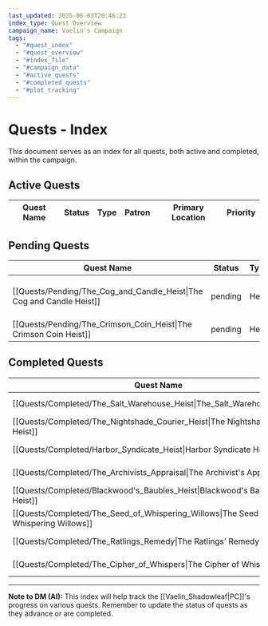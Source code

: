 ```yaml
---
last_updated: 2025-06-03T20:46:23
index_type: Quest Overview
campaign_name: Vaelin's Campaign
tags:
  - "#quest_index"
  - "#quest_overview"
  - "#index_file"
  - "#campaign_data"
  - "#active_quests"
  - "#completed_quests"
  - "#plot_tracking"
---
```

# Quests - Index

This document serves as an index for all quests, both active and completed, within the campaign.

## Active Quests

| Quest Name | Status | Type | Patron | Primary Location | Priority |
|---|---|---|---|---|---|

## Pending Quests

| Quest Name | Status | Type | Patron | Primary Location | Priority |
|---|---|---|---|---|---|
| [[Quests/Pending/The_Cog_and_Candle_Heist\|The Cog and Candle Heist]] | pending | Heist | [[Characters/PCs/Vaelin_Shadowleaf\|Vaelin Shadowleaf]] | [[Locations/Duskhaven\|Duskhaven]], near [[Locations/Market_Square\|Market Square]] and [[Locations/Veil\|Veil]] | medium |
| [[Quests/Pending/The_Crimson_Coin_Heist\|The Crimson Coin Heist]] | pending | Heist | [[Characters/PCs/Vaelin_Shadowleaf\|Vaelin Shadowleaf]] | [[Locations/The_Crimson_Coin\|The Crimson Coin]] | high |


## Completed Quests

| Quest Name | Status | Type | Patron | Primary Location |
|---|---|---|---|---|
| [[Quests/Completed/The_Salt_Warehouse_Heist\|The_Salt_Warehouse_Heist]] | completed | Heist / Retribution | [[Characters/PCs/Vaelin_Shadowleaf\|Vaelin Shadowleaf]] | [[Locations/Salt_Warehouse\|Salt Warehouse]] |
| [[Quests/Completed/The_Nightshade_Courier_Heist\|The Nightshade Courier Heist]] | completed | Heist / Espionage | [[Characters/NPCs/Finch\|Finch]] | [[Locations/Whispering_Door\|Whispering Door]] |
| [[Quests/Completed/Harbor_Syndicate_Heist\|Harbor Syndicate Heist]] | completed | heist, espionage | Personal Gain | [[Locations/Market_Square\|Market Square]] |
| [[Quests/Completed/The_Archivists_Appraisal\|The Archivist's Appraisal]] | completed | delivery, investigation | [[Characters/NPCs/Elaris\|Elaris]] | [[Locations/Shaded_Lantern\|Shaded_Lantern]] to [[Locations/Alistair_Finchleys_Study\|Alistair_Finchley's_Study]] |
| [[Quests/Completed/Blackwood's_Baubles_Heist\|Blackwood's Baubles Heist]] | completed | Heist / Acquisition | [[Characters/NPCs/Finch\|Finch]] | [[Locations/Blackwood's_Baubles\|Blackwood's Baubles]], [[Locations/Duskhaven\|Duskhaven]] |
| [[Quests/Completed/The_Seed_of_Whispering_Willows\|The Seed of Whispering Willows]] | completed | side, heist, retrieval | [[Characters/NPCs/Lirael\|Lirael]] | Elmsworth's Cottage, [[Locations/Beyond_Duskhaven\|Beyond Duskhaven]] |
| [[Quests/Completed/The_Ratlings_Remedy\|The Ratlings' Remedy]] | completed | Side Quest / Favor | [[Characters/NPCs/Finch\|Finch]] | [[Locations/Old_Fishery\|Old Fishery]] |
| [[Quests/Completed/The_Cipher_of_Whispers\|The Cipher of Whispers]] | completed | side | [[Characters/NPCs/Elaris\|Elaris]] | [[Characters/NPCs/Silas_Inkfinger\|Silas "Inkfinger"]]\'s bookstore in the Noble District |

---
**Note to DM (AI):** This index will help track the [[Vaelin_Shadowleaf|PC]]'s progress on various quests. Remember to update the status of quests as they advance or are completed.